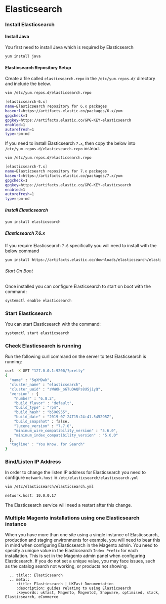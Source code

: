 # Elasticsearch

### Install Elasticsearch
#### Install Java
You first need to install Java which is required by Elasticsearch

```bash
yum install java
```
#### Elasticsearch Repository Setup

Create a file called `elasticsearch.repo` in the `/etc/yum.repos.d/` directory and include the below.

```bash
vim /etc/yum.repos.d/elasticsearch.repo

[elasticsearch-6.x]
name=Elasticsearch repository for 6.x packages
baseurl=https://artifacts.elastic.co/packages/6.x/yum
gpgcheck=1
gpgkey=https://artifacts.elastic.co/GPG-KEY-elasticsearch
enabled=1
autorefresh=1
type=rpm-md
```

If you need to install Elasticsearch `7.x`, then copy the below into `/etc/yum.repos.d/elasticsearch.repo` instead.

```bash
vim /etc/yum.repos.d/elasticsearch.repo

[elasticsearch-7.x]
name=Elasticsearch repository for 7.x packages
baseurl=https://artifacts.elastic.co/packages/7.x/yum
gpgcheck=1
gpgkey=https://artifacts.elastic.co/GPG-KEY-elasticsearch
enabled=1
autorefresh=1
type=rpm-md
```

##### Install Elasticsearch

```bash
yum install elasticsearch
```
##### Elasticsearch 7.6.x

If you require Elasticsearch `7.6` specifically you will need to install with the below command

```bash
yum install https://artifacts.elastic.co/downloads/elasticsearch/elasticsearch-7.6.2-x86_64.rpm
```

###### Start On Boot

Once installed you can configure Elasticsearch to start on boot with the command:

```bash
systemctl enable elasticsearch
```

### Start Elasticsearch
You can start Elasticsearch with the command:

```bash
systemctl start elasticsearch
```

### Check Elasticsearch is running
Run the following curl command on the server to test Elasticsearch is running:

```bash
curl -X GET "127.0.0.1:9200/?pretty"
{
  "name" : "5qXM9wk",
  "cluster_name" : "elasticsearch",
  "cluster_uuid" : "sWWOH_oGTuOAQPs8USjiyQ",
  "version" : {
    "number" : "6.8.2",
    "build_flavor" : "default",
    "build_type" : "rpm",
    "build_hash" : "b506955",
    "build_date" : "2019-07-24T15:24:41.545295Z",
    "build_snapshot" : false,
    "lucene_version" : "7.7.0",
    "minimum_wire_compatibility_version" : "5.6.0",
    "minimum_index_compatibility_version" : "5.0.0"
  },
  "tagline" : "You Know, for Search"
}
```

### Bind/Listen IP Address
In order to change the listen IP address for Elasticsearch you need to configure `network.host` in `/etc/elasticsearch/elasticsearch.yml`

```bash
vim /etc/elasticsearch/elasticsearch.yml

network.host: 10.0.0.17
```

The Elasticsearch service will need a restart after this change.

### Multiple Magento installations using one Elasticsearch instance
When you have more than one site using a single instance of Elasticsearch, production and staging environments for example, you will need to bear this in mind when configuring Elasticsearch in the Magento admin. You need to specify a unique value in the Elasticsearch `Index Prefix` for each installation. This is set in the Magento admin panel when configuring Elasticsearch. If you do not set a unique value, you may face issues, such as the catalog search not working, or products not showing.

```eval_rst
  .. title:: Elasticsearch
  .. meta::
     :title: Elasticsearch | UKFast Documentation
     :description: guides relating to using Elasticsearch
     :keywords: ukfast, Magento, Magento2, Shopware, optimised, stack, Elasticsearch, eCommerce
```
